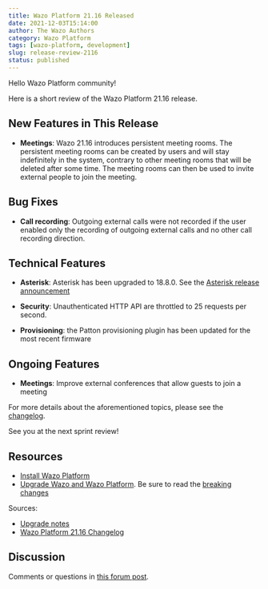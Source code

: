 ```yaml
---
title: Wazo Platform 21.16 Released
date: 2021-12-03T15:14:00
author: The Wazo Authors
category: Wazo Platform
tags: [wazo-platform, development]
slug: release-review-2116
status: published
---
```


Hello Wazo Platform community!

Here is a short review of the Wazo Platform 21.16 release.

## New Features in This Release

- **Meetings**: Wazo 21.16 introduces persistent meeting rooms. The persistent meeting rooms can be
  created by users and will stay indefinitely in the system, contrary to other meeting rooms that
  will be deleted after some time. The meeting rooms can then be used to invite external people to
  join the meeting.

## Bug Fixes

- **Call recording**: Outgoing external calls were not recorded if the user enabled only the
  recording of outgoing external calls and no other call recording direction.

## Technical Features

- **Asterisk**: Asterisk has been upgraded to 18.8.0. See the [Asterisk release
  announcement](https://www.asterisk.org/asterisk-news/asterisk-18-8-0-now-available/)

- **Security**: Unauthenticated HTTP API are throttled to 25 requests per second.

- **Provisioning**: the Patton provisioning plugin has been updated for the most recent firmware

## Ongoing Features

- **Meetings**: Improve external conferences that allow guests to join a meeting

For more details about the aforementioned topics, please see the
[changelog](https://wazo-dev.atlassian.net/issues/?jql=project%3DWAZO%20AND%20fixVersion%3D21.16).

See you at the next sprint review!

## Resources

- [Install Wazo Platform](/use-cases)
- [Upgrade Wazo and Wazo Platform](/uc-doc/upgrade/). Be sure to read the [breaking
  changes](/uc-doc/upgrade/upgrade_notes#21-16)

Sources:

- [Upgrade notes](/uc-doc/upgrade/upgrade_notes#21-16)
- [Wazo Platform 21.16
  Changelog](https://wazo-dev.atlassian.net/issues/?jql=project%3DWAZO%20AND%20fixVersion%3D21.16)

## Discussion

Comments or questions in [this forum
post](https://wazo-platform.discourse.group/t/blog-wazo-platform-21-16-released).
